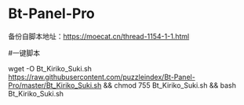 # Bt-Panel-Pro
备份自脚本地址：https://moecat.cn/thread-1154-1-1.html

#一键脚本

wget -O Bt_Kiriko_Suki.sh  https://raw.githubusercontent.com/puzzleindex/Bt-Panel-Pro/master/Bt_Kiriko_Suki.sh && chmod 755 Bt_Kiriko_Suki.sh && bash Bt_Kiriko_Suki.sh

